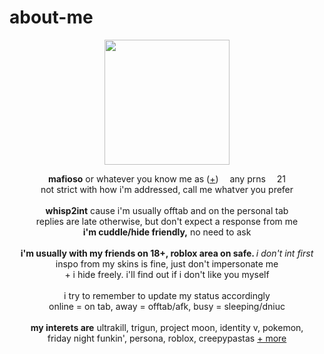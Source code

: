 # about-me
<p align="center">
  <img src="https://pbs.twimg.com/media/GiRUGIhXUAAwHY8?format=png&name=small" width="200px">
  </p>
<p align="center">
  <b>mafioso</b> or whatever you know me as (<a href="https://en.pronouns.page/@eternality">+</a>) <img src="https://64.media.tumblr.com/90d9f79bba17c6a7d5ec5807749b65c1/4720c94c0b561795-f2/s75x75_c1/47191affd65b86c7ed2eeacb8842490b2e60c9ba.gifv" width="10px"> any prns <img src="https://64.media.tumblr.com/90d9f79bba17c6a7d5ec5807749b65c1/4720c94c0b561795-f2/s75x75_c1/47191affd65b86c7ed2eeacb8842490b2e60c9ba.gifv" width="10px"> 21
  <br>not strict with how i'm addressed, call me whatver you prefer
  <br><br>
<b>whisp2int</b> cause i'm usually offtab and on the personal tab
<br>replies are late otherwise, but don't expect a response from me
<br><b>i'm cuddle/hide friendly,</b> no need to ask
<br><br><b>i'm usually with my friends on 18+, roblox area on safe. </b> <i>i don't int first</i>
  <br> inspo from my skins is fine, just don't impersonate me
<br>+ i hide freely. i'll find out if i don't like you myself
<br><br> i try to remember to update my status accordingly
<br> online = on tab, away = offtab/afk, busy = sleeping/dniuc
<br><br>
<b>my interets are</b>
ultrakill, trigun, project moon, identity v, pokemon,
<br>friday night funkin', persona, roblox, creepypastas <a href="https://rentry.co/memriesofyou">+ more</a>

